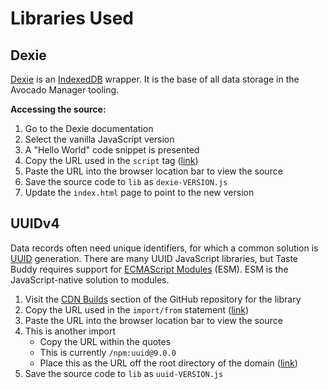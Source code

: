 # Libraries Used

## Dexie

[Dexie](https://dexie.org/) is an [IndexedDB](https://developer.mozilla.org/en-US/docs/Web/API/IndexedDB_API) wrapper. It is the base of all data storage in the Avocado Manager tooling.

**Accessing the source:**

1. Go to the Dexie documentation
2. Select the vanilla JavaScript version
3. A "Hello World" code snippet is presented
4. Copy the URL used in the `script` tag ([link](https://unpkg.com/dexie/dist/dexie.js))
5. Paste the URL into the browser location bar to view the source
6. Save the source code to `lib` as `dexie-VERSION.js`
7. Update the `index.html` page to point to the new version

## UUIDv4

Data records often need unique identifiers, for which a common solution is [UUID](https://en.wikipedia.org/wiki/Universally_unique_identifier) generation. There are many UUID JavaScript libraries, but Taste Buddy requires support for [ECMAScript Modules](https://hospodarets.com/native-ecmascript-modules-the-first-overview) (ESM). ESM is the JavaScript-native solution to modules.

1. Visit the [CDN Builds](https://github.com/uuidjs/uuid#cdn-builds) section of the GitHub repository for the library
2. Copy the URL used in the `import/from` statement ([link](https://jspm.dev/uuid))
3. Paste the URL into the browser location bar to view the source
4. This is another import
    - Copy the URL within the quotes
    - This is currently `/npm:uuid@9.0.0`
    - Place this as the URL off the root directory of the domain ([link](https://jspm.dev/npm:uuid@9.0.0))
5. Save the source code to `lib` as `uuid-VERSION.js`
